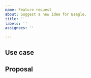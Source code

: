 ```yaml
---
name: Feature request
about: Suggest a new idea for Beagle.
title: ''
labels: ''
assignees: ''

---
```


<!-- Thank you for using Beagle!

     If you are looking for support, please check out our documentation:
      * https://docs.usebeagle.io/

-->

## Use case

<!--
     Please tell us the problem you are running into that led to you wanting
     a new feature.

     Is your feature request related to a problem? Please give a clear and
     concise description of what the problem is.

     Describe alternative solutions you've considered.

-->

## Proposal

<!--
     Briefly but precisely describe what you would like Beagle to be able to do.

     Consider attaching images showing what you are imagining.

-->